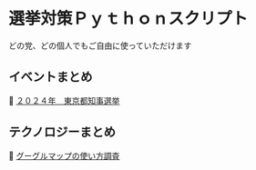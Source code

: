 # 選挙対策Ｐｙｔｈｏｎスクリプト

どの党、どの個人でもご自由に使っていただけます  


## イベントまとめ

📖 [２０２４年　東京都知事選挙](./2024_tokyo/README.md)  


## テクノロジーまとめ

📖 [グーグルマップの使い方調査](./technology/google_map/README.md)  
